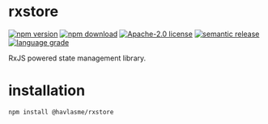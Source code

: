 # rxstore

[![npm version][npm-version-image]][npm-version-link]
[![npm download][npm-download-image]][npm-download-link]
[![Apache-2.0 license][license-image]][license-link]
[![semantic release][semantic-release-image]][semantic-release-link]
[![language grade][language-grade-image]][language-grade-link]

RxJS powered state management library.

# installation

```
npm install @havlasme/rxstore
```

[npm-version-image]: https://img.shields.io/npm/v/@havlasme/rxstore.svg?style=flat-square
[npm-version-link]: https://npmjs.org/package/@havlasme/rxstore
[npm-download-image]: https://img.shields.io/npm/dm/@havlasme/rxstore.svg?style=flat-square
[npm-download-link]: https://npmcharts.com/compare/@havlasme/rxstore?minimal=true
[license-image]: https://img.shields.io/badge/license-Apache2.0-blue.svg?style=flat-square
[license-link]: LICENSE
[semantic-release-image]: https://img.shields.io/badge/%20%20%F0%9F%93%A6%F0%9F%9A%80-semantic--release-e10079.svg?style=flat-square 
[semantic-release-link]: https://github.com/semantic-release/semantic-release
[language-grade-image]: https://img.shields.io/lgtm/grade/javascript/g/havlasme/rxstore?style=flat-square
[language-grade-link]: https://lgtm.com/projects/g/havlasme/rxstore/context:javascript
